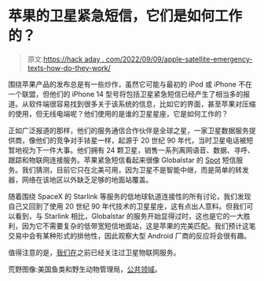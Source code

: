# 苹果的卫星紧急短信，它们是如何工作的？

> 原文:[https://hack aday . com/2022/09/09/apple-satellite-emergency-texts-how-do-they-work/](https://hackaday.com/2022/09/09/apples-satellite-emergency-texts-how-do-they-work/)

围绕苹果产品的发布总是有一些炒作，虽然它可能与最初的 iPod 或 iPhone 不在一个联盟，但他们的 iPhone 14 型号将包括卫星紧急短信已经产生了相当多的报道。从软件端很容易找到很多关于该系统的信息，比如它的界面，甚至苹果对压缩的使用，但无线电端呢？他们使用的是谁的卫星星座，它是如何工作的？

正如广泛报道的那样，他们的服务通信合作伙伴是全球之星，一家卫星数据服务提供商，像他们的竞争对手铱星一样，起源于 20 世纪 90 年代，当时卫星电话被短暂地视为下一件大事。他们拥有 24 颗卫星，销售一系列离网语音、数据、寻呼、跟踪和物联网连接服务。苹果紧急短信看起来很像 Globalstar 的 [Spot](https://www.globalstar.com/en-us/products/spot-for-business) 短信服务。我们猜测，目前它只在北美可用，因为卫星不是智能中继，而是简单的转发器，网络在该地区以外缺乏足够的地面站覆盖。

随着围绕 SpaceX 的 Starlink 等服务的低地球轨道连接性的所有讨论，我们发现自己又回到了使用 20 世纪 90 年代技术的卫星星座，这有点出人意料。但我们可以看到，与 Starlink 相比，Globalstar 的服务开始显得过时，这也是它的一大胜利，因为它不需要复杂的低带宽短信地面站，这是苹果的完美匹配。我们预计这笔交易中会有某种形式的排他性，因此观察大型 Android 厂商的反应将会很有趣。

值得注意的是，[我们在](https://hackaday.com/2022/08/12/swarm-vs-iridium-which-satellite-iot-service-is-right-for-you/)之前已经关注过卫星物联网服务。

荒野图像:美国鱼类和野生动物管理局，[公共领域](https://commons.wikimedia.org/wiki/File:Tundra_(1).jpg)。